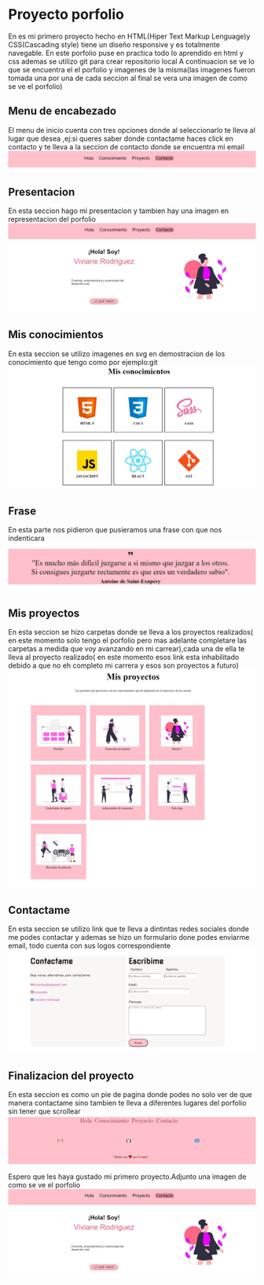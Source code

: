 # Proyecto porfolio
En es mi primero proyecto hecho en HTML(Hiper Text Markup Lenguage)y CSS(Cascading style) tiene un diseño responsive y es totalmente navegable.
En este porfolio puse en practica todo lo aprendido en html y css ademas se utilizo git para crear repositorio local 
A continuacion se ve lo que se encuentra el el porfolio y imagenes de la misma(las imagenes fueron tomada una por una de cada seccion al final se vera una imagen de como se ve el porfolio)

## Menu de encabezado
El menu de inicio cuenta con tres opciones donde al seleccionarlo te lleva al lugar que desea ,ej:si queres saber donde contactame haces click en contacto y te lleva a la seccion de contacto donde se encuentra mi email  
![imagen del inicio del porfolio](imagenes.md/Captura%20web_22-11-2023_155829_127.0.0.1.jpeg)

## Presentacion
En esta seccion hago mi presentacion  y tambien hay una imagen en representacion del porfolio 
![imagenen de presentacion](imagenes.md/Captura%20web_22-11-2023_141034_127.0.0.1.jpeg)

## Mis conocimientos
En esta seccion se utilizo imagenes en svg en demostracion de los conocimiento que tengo como por ejemplo:git
![imagenes de lenguales de programacion](imagenes.md/Captura%20web_22-11-2023_16136_127.0.0.1.jpeg)

## Frase
En esta parte nos pidieron que pusieramos una frase con que nos indenticara 
![imagen de la frase](imagenes.md/Captura%20web_22-11-2023_16175_127.0.0.1.jpeg)

## Mis proyectos 
En esta seccion se hizo carpetas donde se lleva a los proyectos realizados( en este momento solo tengo el porfolio pero mas adelante completare las carpetas a medida que voy avanzando en mi carrear),cada una de ella te lleva al proyecto realizado( en este momento esos link esta inhabilitado debido a que no eh completo mi carrera y esos son proyectos a futuro)
![imagenes de las carpetas de proyecto](imagenes.md/Captura%20web_22-11-2023_141536_127.0.0.1.jpeg)

## Contactame
En esta seccion se utilizo link que te lleva a dintintas redes sociales donde me podes contactar y ademas se hizo un formulario done podes enviarme email, todo cuenta con sus logos correspondiente 
![imagen del formulario](imagenes.md/Captura%20web_30-11-2023_131351_127.0.0.1.jpeg)

## Finalizacion del proyecto 
En esta seccion es como un pie de pagina donde podes no solo ver de que manera contactame sino tambien te lleva a diferentes lugares del porfolio sin tener que scrollear
![imagen de la finalizacion del porfolio](imagenes.md/Captura%20web_22-11-2023_141731_127.0.0.1.jpeg)

Espero que les haya gustado mi primero proyecto.Adjunto una imagen de como se ve el porfolio
![imagen completa del porfolio](imagenes.md/Captura%20web_22-11-2023_141034_127.0.0.1.jpeg)

